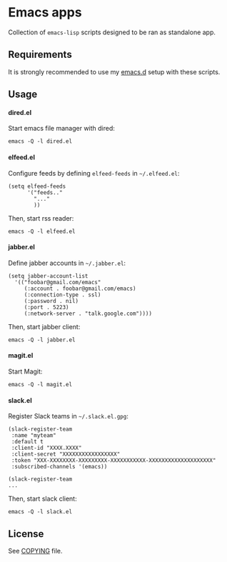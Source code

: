 # Emacs apps

Collection of `emacs-lisp` scripts designed to be ran as standalone app.

## Requirements
It is strongly recommended to use my [emacs.d](https://github.com/Sliim/emacs.d) setup with these scripts.

## Usage
#### dired.el
Start emacs file manager with dired:
```
emacs -Q -l dired.el
```

#### elfeed.el
Configure feeds by defining `elfeed-feeds` in `~/.elfeed.el`:
```
(setq elfeed-feeds
      '("feeds.."
        "..."
        ))
```

Then, start rss reader:
```
emacs -Q -l elfeed.el
```

#### jabber.el
Define jabber accounts in `~/.jabber.el`:
```
(setq jabber-account-list
  '(("foobar@gmail.com/emacs"
     (:account . foobar@gmail.com/emacs)
     (:connection-type . ssl)
     (:password . nil)
     (:port . 5223)
     (:network-server . "talk.google.com"))))
```

Then, start jabber client:
```
emacs -Q -l jabber.el
```

#### magit.el
Start Magit:
```
emacs -Q -l magit.el
```

#### slack.el
Register Slack teams in `~/.slack.el.gpg`:
```
(slack-register-team
 :name "myteam"
 :default t
 :client-id "XXXX.XXXX"
 :client-secret "XXXXXXXXXXXXXXXXX"
 :token "XXX-XXXXXXXX-XXXXXXXXX-XXXXXXXXXXX-XXXXXXXXXXXXXXXXXXXX"
 :subscribed-channels '(emacs))

(slack-register-team
...
```

Then, start slack client:
```
emacs -Q -l slack.el
```

## License
See [COPYING](./COPYING) file.
